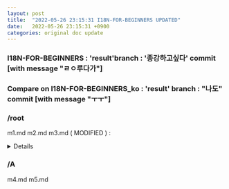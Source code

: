 ```yaml
---
layout: post
title:  "2022-05-26 23:15:31 I18N-FOR-BEGINNERS UPDATED"
date:   2022-05-26 23:15:31 +0900
categories: original doc update
---
```


### I18N-FOR-BEGINNERS : 'result'branch : '종강하고싶다' commit [with message "ㄹㅇ루다가"]
### Compare on I18N-FOR-BEGINNERS_ko : 'result' branch : "나도" commit [with message "ㅜㅜ"]

### /root
m1.md 
m2.md 
m3.md ( MODIFIED ) : 
<details>
<summary> Details </summary>
<div markdown="1">

| line 12 -
  | line 12 This sentence added

| line 15 Thie sentence will be modified
  | line 15 Hello world!
  
With file 'm3.md'
  
30 words added. 12 words deleted. Total 3000 word.
  
m3.md in 'I18N-FOR-BEGINNERS_ko' repo ( had been updated on 2022-05-20 ) has 2900 word.
  
Approximately 100 words need to be translated.
  
Translation rate 99.5% ( 2900 / 3000 words )

</div>
</details>


### /A 
m4.md
m5.md
